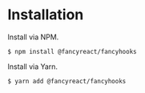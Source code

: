 # Installation

Install via NPM.

```
$ npm install @fancyreact/fancyhooks
```

Install via Yarn.

```
$ yarn add @fancyreact/fancyhooks
```
